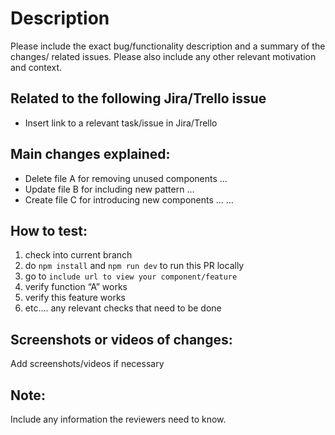 # Description
Please include the exact bug/functionality description and a summary of the changes/ related issues. Please also include any other relevant motivation and context.

## Related to the following Jira/Trello issue 

- Insert link to a relevant task/issue in Jira/Trello

## Main changes explained:
- Delete file A for removing unused components …
- Update file B for including new pattern …
- Create file C for introducing new components …
…

## How to test:
1. check into current branch
2. do `npm install` and `npm run dev` to run this PR locally
3. go to `include url to view your component/feature` 
4. verify function “A” works
5. verify this feature works
6. etc.... any relevant checks that need to be done

## Screenshots or videos of changes:

Add screenshots/videos if necessary

## Note:
Include any information the reviewers need to know.

